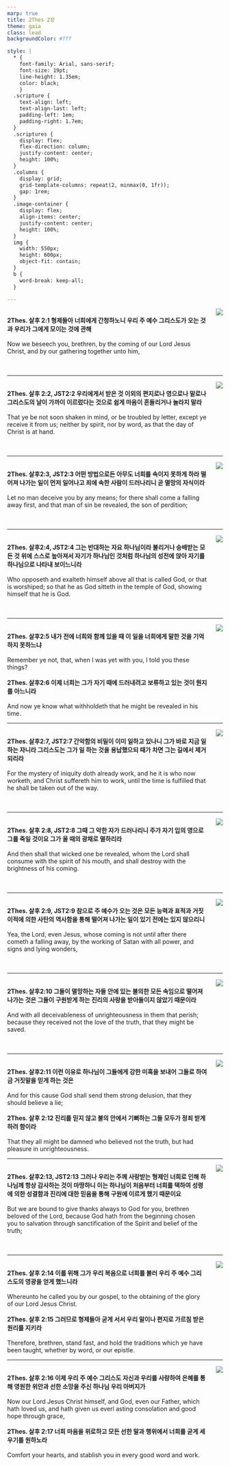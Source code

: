 ```yaml
---
marp: true
title: 2Thes 2장
theme: gaia
class: lead
backgroundColor: #fff

style: |
  * {
    font-family: Arial, sans-serif;
    font-size: 19pt;
    line-height: 1.35em;
    color: black;
    }
  .scripture {
    text-align: left;
    text-align-last: left;
    padding-left: 1em;
    padding-right: 1.7em;
  }
  .scriptures {
    display: flex;
    flex-direction: column;
    justify-content: center;
    height: 100%;
  }
  .columns {
    display: grid;
    grid-template-columns: repeat(2, minmax(0, 1fr));
    gap: 1rem;
  }
  .image-container {
    display: flex;
    align-items: center;
    justify-content: center;
    height: 100%;
  }
  img {
    width: 550px;
    height: 600px;
    object-fit: contain;
  }
  b {
    word-break: keep-all;
  }

---
```


<div class="columns">
  <div class="scriptures">
    <br>
    <div class="scripture">
      <b>2Thes. 살후 2:1 형제들아 너희에게 간청하노니 우리 주 예수 그리스도가 오는 것과 우리가 그에게 모이는 것에 관해 
      </b>
    </div>
    <br>
    <div class="scripture">Now we beseech you, brethren, by the coming of our Lord Jesus Christ, and by our gathering together unto him, 
    </div>
    <br>
    <div class="scripture">
      <b>
      </b>
    </div>
    <br>
    <div class="scripture">
    </div>         
  </div>
  <div class="image-container">
    <img src='../../pictures/picture_111.jpg'>
  </div>
</div>

---

<div class="columns">
  <div class="scriptures">
    <br>
    <div class="scripture">
      <b>2Thes. 살후 2:2, JST2:2 우리에게서 받은 것 이외의 편지로나 영으로나 말로나 그리스도의 날이 가까이 이르렀다는 것으로 쉽게 마음이 흔들리거나 놀라지 말라 
      </b>
    </div>
    <br>
    <div class="scripture">That ye be not soon shaken in mind, or be troubled by letter, except ye receive it from us; neither by spirit, nor by word, as that the day of Christ is at hand. 
    </div>
    <br>
    <div class="scripture">
      <b>
      </b>
    </div>
    <br>
    <div class="scripture">
    </div>         
  </div>
  <div class="image-container">
    <img src='../../pictures/picture_27.jpg'>
  </div>
</div>

---

<div class="columns">
  <div class="scriptures">
    <br>
    <div class="scripture">
      <b>2Thes. 살후2:3, JST2:3 어떤 방법으로든 아무도 너희를 속이지 못하게 하라 떨어져 나가는 일이 먼저 일어나고 죄에 속한 사람이 드러나리니 곧 멸망의 자식이라 
      </b>
    </div>
    <br>
    <div class="scripture">Let no man deceive you by any means; for there shall come a falling away first, and that man of sin be revealed, the son of perdition; 
    </div>
    <br>
    <div class="scripture">
      <b>
      </b>
    </div>
    <br>
    <div class="scripture">
    </div>         
  </div>
  <div class="image-container">
    <img src='../../pictures/picture_175.jpg'>
  </div>
</div>

---

<div class="columns">
  <div class="scriptures">
    <br>
    <div class="scripture">
      <b>2Thes. 살후2:4, JST2:4 그는 반대하는 자요 하나님이라 불리거나 숭배받는 모든 것 위에 스스로 높아져서 자기가 하나님인 것처럼 하나님의 성전에 앉아 자기를 하나님으로 나타내 보이느니라 
      </b>
    </div>
    <br>
    <div class="scripture">Who opposeth and exalteth himself above all that is called God, or that is worshiped; so that he as God sitteth in the temple of God, showing himself that he is God. 
    </div>
    <br>
    <div class="scripture">
      <b>
      </b>
    </div>
    <br>
    <div class="scripture">
    </div>         
  </div>
  <div class="image-container">
    <img src='../../pictures/picture_154.jpg'>
  </div>
</div>

---

<div class="columns">
  <div class="scriptures">
    <br>
    <div class="scripture">
      <b>2Thes. 살후2:5 내가 전에 너희와 함께 있을 때 이 일을 너희에게 말한 것을 기억하지 못하느냐 
      </b>
    </div>
    <br>
    <div class="scripture">Remember ye not, that, when I was yet with you, I told you these things? 
    </div>
    <br>
    <div class="scripture">
      <b>2Thes. 살후2:6 이제 너희는 그가 자기 때에 드러내려고 보류하고 있는 것이 뭔지를 아느니라 
      </b>
    </div>
    <br>
    <div class="scripture">And now ye know what withholdeth that he might be revealed in his time. 
    </div>         
  </div>
  <div class="image-container">
    <img src='../../pictures/picture_58.jpg'>
  </div>
</div>

---

<div class="columns">
  <div class="scriptures">
    <br>
    <div class="scripture">
      <b>2Thes. 살후2:7, JST2:7 간악함의 비밀이 이미 일하고 있나니 그가 바로 지금 일하는 자니라 그리스도는 그가 일 하는 것을 용납했으되 때가 차면 그는 길에서 제거되리라 
      </b>
    </div>
    <br>
    <div class="scripture">For the mystery of iniquity doth already work, and he it is who now worketh, and Christ suffereth him to work, until the time is fulfilled that he shall be taken out of the way. 
    </div>
    <br>
    <div class="scripture">
      <b>
      </b>
    </div>
    <br>
    <div class="scripture">
    </div>         
  </div>
  <div class="image-container">
    <img src='../../pictures/picture_140.jpg'>
  </div>
</div>

---

<div class="columns">
  <div class="scriptures">
    <br>
    <div class="scripture">
      <b>2Thes. 살후 2:8, JST2:8 그때 그 악한 자가 드러나리니 주가 자기 입의 영으로 그를 죽일 것이요 그가 올 때의 광채로 멸하리라 
      </b>
    </div>
    <br>
    <div class="scripture">And then shall that wicked one be revealed, whom the Lord shall consume with the spirit of his mouth, and shall destroy with the brightness of his coming. 
    </div>
    <br>
    <div class="scripture">
      <b>
      </b>
    </div>
    <br>
    <div class="scripture">
    </div>         
  </div>
  <div class="image-container">
    <img src='../../pictures/picture_74.jpg'>
  </div>
</div>

---

<div class="columns">
  <div class="scriptures">
    <br>
    <div class="scripture">
      <b>2Thes. 살후 2:9, JST2:9 참으로 주 예수가 오는 것은 모든 능력과 표적과 거짓 이적에 의한 사탄의 역사함을 통해 떨어져 나가는 일이 있기 전에는 있지 않으리니 
      </b>
    </div>
    <br>
    <div class="scripture">Yea, the Lord, even Jesus, whose coming is not until after there cometh a falling away, by the working of Satan with all power, and signs and lying wonders, 
    </div>
    <br>
    <div class="scripture">
      <b>
      </b>
    </div>
    <br>
    <div class="scripture">
    </div>         
  </div>
  <div class="image-container">
    <img src='../../pictures/picture_51.jpg'>
  </div>
</div>

---

<div class="columns">
  <div class="scriptures">
    <br>
    <div class="scripture">
      <b>2Thes. 살후2:10 그들이 멸망하는 자들 안에 있는 불의한 모든 속임으로 떨어져 나가는 것은 그들이 구원받게 하는 진리의 사랑을 받아들이지 않았기 때문이라 
      </b>
    </div>
    <br>
    <div class="scripture">And with all deceivableness of unrighteousness in them that perish; because they received not the love of the truth, that they might be saved. 
    </div>
    <br>
    <div class="scripture">
      <b>
      </b>
    </div>
    <br>
    <div class="scripture">
    </div>         
  </div>
  <div class="image-container">
    <img src='../../pictures/picture_109.jpg'>
  </div>
</div>

---

<div class="columns">
  <div class="scriptures">
    <br>
    <div class="scripture">
      <b>2Thes. 살후2:11 이런 이유로 하나님이 그들에게 강한 미혹을 보내어 그들로 하여금 거짓말을 믿게 하는 것은 
      </b>
    </div>
    <br>
    <div class="scripture">And for this cause God shall send them strong delusion, that they should believe a lie; 
    </div>
    <br>
    <div class="scripture">
      <b>2Thes. 살후 2:12 진리를 믿지 않고 불의 안에서 기뻐하는 그들 모두가 정죄 받게 하려 함이라 
      </b>
    </div>
    <br>
    <div class="scripture">That they all might be damned who believed not the truth, but had pleasure in unrighteousness. 
    </div>         
  </div>
  <div class="image-container">
    <img src='../../pictures/picture_121.jpg'>
  </div>
</div>

---

<div class="columns">
  <div class="scriptures">
    <br>
    <div class="scripture">
      <b>2Thes. 살후2:13, JST2:13 그러나 우리는 주께 사랑받는 형제인 너희로 인해 하나님께 항상 감사하는 것이 마땅하니 이는 하나님이 처음부터 너희를 택하여 성령에 의한 성결함과 진리에 대한 믿음을 통해 구원에 이르게 했기 때문이요 
      </b>
    </div>
    <br>
    <div class="scripture">But we are bound to give thanks always to God for you, brethren beloved of the Lord, because God hath from the beginning chosen you to salvation through sanctification of the Spirit and belief of the truth; 
    </div>
    <br>
    <div class="scripture">
      <b>
      </b>
    </div>
    <br>
    <div class="scripture">
    </div>         
  </div>
  <div class="image-container">
    <img src='../../pictures/picture_61.jpg'>
  </div>
</div>

---

<div class="columns">
  <div class="scriptures">
    <br>
    <div class="scripture">
      <b>2Thes. 살후 2:14 이를 위해 그가 우리 복음으로 너희를 불러 우리 주 예수 그리스도의 영광을 얻게 했느니라 
      </b>
    </div>
    <br>
    <div class="scripture">Whereunto he called you by our gospel, to the obtaining of the glory of our Lord Jesus Christ. 
    </div>
    <br>
    <div class="scripture">
      <b>2Thes. 살후 2:15 그러므로 형제들아 굳게 서서 우리 말이나 편지로 가르침 받은 원리를 지키라 
      </b>
    </div>
    <br>
    <div class="scripture">Therefore, brethren, stand fast, and hold the traditions which ye have been taught, whether by word, or our epistle. 
    </div>         
  </div>
  <div class="image-container">
    <img src='../../pictures/picture_147.jpg'>
  </div>
</div>

---

<div class="columns">
  <div class="scriptures">
    <br>
    <div class="scripture">
      <b>2Thes. 살후 2:16 이제 우리 주 예수 그리스도 자신과 우리를 사랑하여 은혜를 통해 영원한 위안과 선한 소망을 주신 하나님 우리 아버지가 
      </b>
    </div>
    <br>
    <div class="scripture">Now our Lord Jesus Christ himself, and God, even our Father, which hath loved us, and hath given us everl asting consolation and good hope through grace, 
    </div>
    <br>
    <div class="scripture">
      <b>2Thes. 살후 2:17 너희 마음을 위로하고 모든 선한 말과 행위에서 너희를 굳게 세우기를 원하노라 
      </b>
    </div>
    <br>
    <div class="scripture">Comfort your hearts, and stablish you in every good word and work.
    </div>         
  </div>
  <div class="image-container">
    <img src='../../pictures/picture_47.jpg'>
  </div>
</div>

